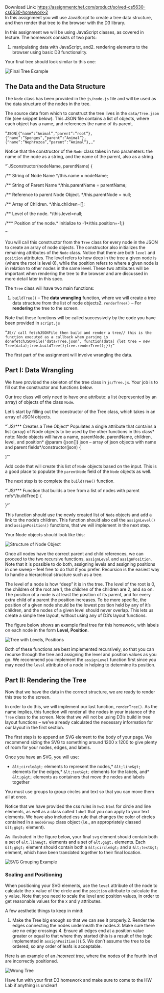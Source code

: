 Download Link: https://assignmentchef.com/product/solved-cs5630-cs6630-homework-2
<br>
In this assignment you will use JavaScript to create a tree data structure, and then render that tree to the browser with the D3 library.

In this assignment we will be using JavaScript classes, as covered in lecture. The homework consists of two parts:

1. manipulating data with JavaScript, and2. rendering elements to the browser using basic D3 functionality.

Your final tree should look similar to this one:

![Final Tree Example](figs/finalTree.png)

## The Data and the Data Structure

The `Node` class has been provided in the `js/node.js` file and will be used as the data structure of the nodes in the tree.

The source data from which to construct the tree lives in the `data/Tree.json` file (see snippet below). This JSON file contains a list of objects, where each object has a name, and references the name of its parent.

“`JSON[{“name”:”Animal”,“parent”:”root”},{“name”:”Sponges”,“parent”:”Animal”},{“name”:”Nephrozoa”,“parent”:”Animal”},…“`

Notice that the constructor of the `Node` class takes in two parameters: the name of the node as a string, and the name of the parent, also as a string.

“`JSconstructor(nodeName, parentName) {

/** String of Node Name */this.name = nodeName;

/** String of Parent Name */this.parentName = parentName;

/** Reference to parent Node Object. */this.parentNode = null;

/** Array of Children. */this.children=[];

/** Level of the node. */this.level=null;

/*** Position of the node.* Initialize to -1*/this.position=-1;}

“`

You will call this constructor from the `Tree` class for every node in the JSON to create an array of node objects. The constructor also initializes the remaining attributes of the `Node` class. Notice that there are both `level` and `position` attributes. The level refers to how deep in the tree a given node is (where the root is level 0), while the position refers to where a given node is in relation to other nodes in the same level. These two attributes will be important when rendering the tree to the browser and are discussed in more detail later in this spec.

The `Tree` class will have two main functions:

1. `buildTree()` – The **data wrangling** function, where we will create a tree data structure from the list of node objects2. `renderTree()` – For **rendering** the tree to the screen.

Note that these functions will be called successively by the code you have been provided in `script.js`

“`JS// call fetchJSONFile then build and render a tree// this is the function executed as a callback when parsing is donefetchJSONFile(‘data/Tree.json’, function(data) {let tree = new Tree(data);tree.buildTree();tree.renderTree();});“`

The first part of the assignment will involve wrangling the data.

## Part I: Data Wrangling

We have provided the skeleton of the tree class in `js/Tree.js`. Your job is to fill out the constructor and functions below.

Our tree class will only need to have one attribute: a list (represented by an array) of objects of the class `Node`.

Let’s start by filling out the constructor of the Tree class, which takes in an array of JSON objects.

“`JS/*** Creates a Tree Object* Populates a single attribute that contains a list (array) of Node objects to be used by the other functions in this class* note: Node objects will have a name, parentNode, parentName, children, level, and position* @param {json[]} json – array of json objects with name and parent fields*/constructor(json) {

}“`

Add code that will create this list of `Node` objects based on the input. This is a good place to populate the `parentNode` field of the `Node` objects as well.

The next step is to complete the `buildTree()` function.

“`JS/*** Function that builds a tree from a list of nodes with parent refs*/buildTree() {

}“`

This function should use the newly created list of `Node` objects and add a link to the node’s children. This function should also call the `assignLevel()` and `assignPosition()` functions, that we will implement in the next step.

Your Node objects should look like this:

![Structure of Node Object](figs/nodeStructure.png)

Once all nodes have the correct parent and child references, we can proceed to the two recursive functions, `assignLevel` and `assignPosition`. Note that it is possible to do both, assigning levels and assigning positions in one sweep – feel free to do that if you prefer. Recursion is the easiest way to handle a hierarchical structure such as a tree.

The level of a node is how “deep” it is in the tree. The level of the root is 0, the children of the root are 1, the children of the children are 2, and so on. The position of a node is at least the position of its parent, and for every extra child of a parent the position increases. To be more specific, the position of a given node should be the lowest position held by any of it’s children, and the nodes of a given level should never overlap. This lets us create a simple tree layout, without using any of D3’s layout functions.

The figure below shows an example final tree for this homework, with labels on each node in the form **Level, Position**.

![Tree with Levels, Positions](figs/levelPos.png)

Both of these functions are best implemented recursively, so that you can recurse through the tree and assigning the level and position values as you go. We recommend you implement the `assignLevel` function first since you may need the `level` attribute of a node in helping to determine its position.

## Part II: Rendering the Tree

Now that we have the data in the correct structure, we are ready to render this tree to the screen.

In order to do this, we will implement our last function, `renderTree()`. As the name implies, this function will render all the nodes in your instance of the `Tree` class to the screen. Note that we will not be using D3’s build in tree layout functions – we’ve already calculated the necessary information for our layout in the first section.

The first step is to append an SVG element to the body of your page. We recommend sizing the SVG to something around 1200 x 1200 to give plenty of room for your nodes, edges, and labels.

Once you have an SVG, you will use:

* `&lt;circle&gt;` elements to represent the nodes,* `&lt;line&gt;` elements for the edges,* `&lt;text&gt;` elements for the labels, and* `&lt;g&gt;` elements as containers that move the nodes and labels together

You must use groups to group circles and text so that you can move them all at once.

Notice that we have provided the css rules in `hw2.html` for circle and line elements, as well as a class called `label` that you can apply to your text elements. We have also included css rule that changes the color of circles contained in a `nodeGroup` class object (i.e., an appropriately classed `&lt;g&gt;` element).

As illustrated in the figure below, your final `svg` element should contain both a set of `&lt;line&gt;` elements and a set of `&lt;g&gt;` elements. Each `&lt;g&gt;` element should contain both a `&lt;circle&gt;` and a `&lt;text&gt;` element, which have been translated together to their final location.

![SVG Grouping Example](figs/svgGrouping.png)

### Scaling and Positioning

When positioning your SVG elements, use the `level` attribute of the node to calculate the x value of the circle and the `position` attribute to calculate the y value. Note that you need to scale the level and position values, in order to get reasonable values for the x and y attributes.

A few aesthetic things to keep in mind:

1. Make the Tree big enough so that we can see it properly.2. Render the edges connecting the nodes underneath the nodes.3. Make sure there are no edge crossings.4. Ensure all edges end at a position value greater or equal to that where they started (this is a result of the logic implemented in `assignPosition()`).5. We don’t assume the tree to be ordered, so any order of leafs is acceptable.

Here is an example of an *incorrect* tree, where the nodes of the fourth level are incorrectly positioned.

![Wrong Tree](figs/wrong.png)

Have fun with your first D3 homework and make sure to come to the HW Lab if anything is unclear!